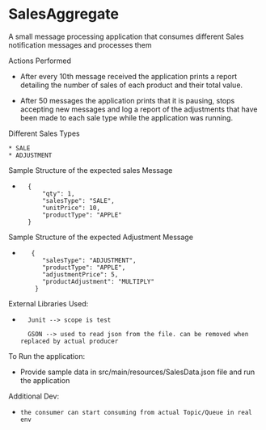 # SalesAggregate

A small message processing application that consumes different Sales notification messages and processes them

Actions Performed

* After every 10th message received the application prints a report detailing the number of sales of each product and
  their total value.

* After 50 messages the application prints that it is pausing, stops accepting new messages and log a report of the
  adjustments that have been made to each sale type while the application was running.

Different Sales Types

    * SALE 
    * ADJUSTMENT

Sample Structure of the expected sales Message

*       {
            "qty": 1,
            "salesType": "SALE",
            "unitPrice": 10,
            "productType": "APPLE"
        }

Sample Structure of the expected Adjustment Message

*        {
            "salesType": "ADJUSTMENT",
            "productType": "APPLE",
            "adjustmentPrice": 5,
            "productAdjustment": "MULTIPLY"
          }

External Libraries Used:

*       Junit --> scope is test

        GSON --> used to read json from the file. can be removed when replaced by actual producer

To Run the application:

* Provide sample data in src/main/resources/SalesData.json file and run the application

Additional Dev:

*     the consumer can start consuming from actual Topic/Queue in real env
